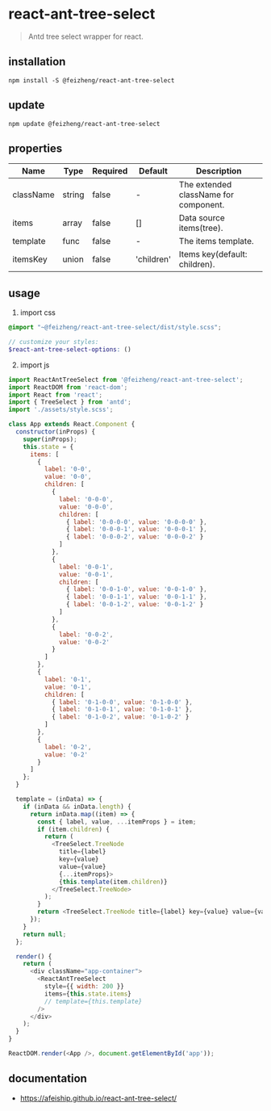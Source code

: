 # react-ant-tree-select
> Antd tree select wrapper for react.

## installation
```shell
npm install -S @feizheng/react-ant-tree-select
```

## update
```shell
npm update @feizheng/react-ant-tree-select
```

## properties
| Name      | Type   | Required | Default    | Description                           |
| --------- | ------ | -------- | ---------- | ------------------------------------- |
| className | string | false    | -          | The extended className for component. |
| items     | array  | false    | []         | Data source items(tree).              |
| template  | func   | false    | -          | The items template.                   |
| itemsKey  | union  | false    | 'children' | Items key(default: children).         |


## usage
1. import css
  ```scss
  @import "~@feizheng/react-ant-tree-select/dist/style.scss";

  // customize your styles:
  $react-ant-tree-select-options: ()
  ```
2. import js
  ```js
  import ReactAntTreeSelect from '@feizheng/react-ant-tree-select';
  import ReactDOM from 'react-dom';
  import React from 'react';
  import { TreeSelect } from 'antd';
  import './assets/style.scss';

  class App extends React.Component {
    constructor(inProps) {
      super(inProps);
      this.state = {
        items: [
          {
            label: '0-0',
            value: '0-0',
            children: [
              {
                label: '0-0-0',
                value: '0-0-0',
                children: [
                  { label: '0-0-0-0', value: '0-0-0-0' },
                  { label: '0-0-0-1', value: '0-0-0-1' },
                  { label: '0-0-0-2', value: '0-0-0-2' }
                ]
              },
              {
                label: '0-0-1',
                value: '0-0-1',
                children: [
                  { label: '0-0-1-0', value: '0-0-1-0' },
                  { label: '0-0-1-1', value: '0-0-1-1' },
                  { label: '0-0-1-2', value: '0-0-1-2' }
                ]
              },
              {
                label: '0-0-2',
                value: '0-0-2'
              }
            ]
          },
          {
            label: '0-1',
            value: '0-1',
            children: [
              { label: '0-1-0-0', value: '0-1-0-0' },
              { label: '0-1-0-1', value: '0-1-0-1' },
              { label: '0-1-0-2', value: '0-1-0-2' }
            ]
          },
          {
            label: '0-2',
            value: '0-2'
          }
        ]
      };
    }

    template = (inData) => {
      if (inData && inData.length) {
        return inData.map((item) => {
          const { label, value, ...itemProps } = item;
          if (item.children) {
            return (
              <TreeSelect.TreeNode
                title={label}
                key={value}
                value={value}
                {...itemProps}>
                {this.template(item.children)}
              </TreeSelect.TreeNode>
            );
          }
          return <TreeSelect.TreeNode title={label} key={value} value={value} />;
        });
      }
      return null;
    };

    render() {
      return (
        <div className="app-container">
          <ReactAntTreeSelect
            style={{ width: 200 }}
            items={this.state.items}
            // template={this.template}
          />
        </div>
      );
    }
  }

  ReactDOM.render(<App />, document.getElementById('app'));

  ```

## documentation
- https://afeiship.github.io/react-ant-tree-select/
